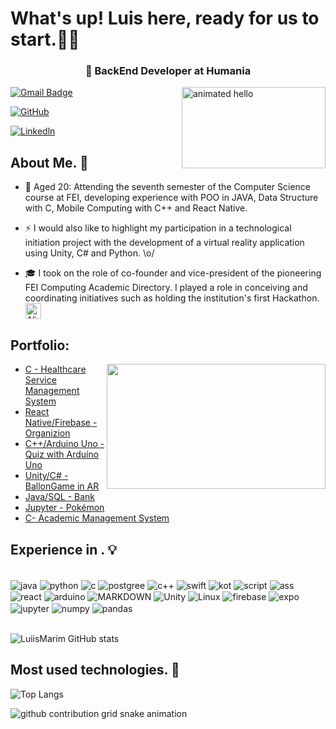 # What's up! Luis here, ready for us to start.👋🏻


  <div align = "middle"> <H3>🔵 BackEnd Developer at Humania  </H3> </div>
  
<img align = "right" src="https://github.com/Anmol-Baranwal/Cool-GIFs-For-GitHub/assets/74038190/9be4d344-6782-461a-b5a6-32a07bf7b34e" width="230" height = "130" alt="animated hello">

[![Gmail Badge](https://img.shields.io/badge/-luisaugustomarim@gmail.com-006bed?style=flat-square&logo=Gmail&logoColor=white&link=mailto:luisaugustomarim@gmail.com)](mailto:luisaugustomarim@gmail.com)

[![GitHub](https://img.shields.io/github/followers/iuricode?label=follow&style=social)](https://github.com/LuiisMarim)

[![Linkedln](https://img.shields.io/badge/LinkedIn-0077B5?style=for-the-badge&logo=linkedin&logoColor=white)](https://www.linkedin.com/in/luis-marim-b13a55316/)


## About Me. 📌
 
  - 💬 Aged 20: Attending the  seventh semester of the Computer Science course at FEI, developing experience with POO in JAVA,
Data Structure with C, Mobile Computing with C++ and React Native.

  - ⚡ I would also like to highlight my participation in a technological initiation project with the development of a virtual reality application using Unity, C# and Python. \o/

  - 🎓 I took on the role of co-founder and vice-president of the pioneering FEI Computing Academic Directory. I played a role in conceiving and coordinating initiatives
such as holding the institution's first Hackathon. <img src="https://raw.githubusercontent.com/Tarikul-Islam-Anik/Animated-Fluent-Emojis/master/Emojis/Smilies/Alien%20Monster.png" alt="Alien Monster" width="25" height="25" />

  ## Portfolio:
  <div>
  <img align = "right" src="https://user-images.githubusercontent.com/74038190/225813708-98b745f2-7d22-48cf-9150-083f1b00d6c9.gif" width="350" height = "200">
  
 - [C - Healthcare Service Management System](https://github.com/LuiisMarim/Sistema-GSS)
 - [React Native/Firebase - Organizion](https://github.com/LuiisMarim/Organizion)
 - [C++/Arduino Uno - Quiz with Arduíno Uno ](https://github.com/LuiisMarim/Quiz-Arduino)
 - [Unity/C# - BallonGame in AR](https://github.com/LuiisMarim/BallonGame)
 - [Java/SQL - Bank ](https://github.com/LuiisMarim/ProjetoLionBank_POO)
 - [Jupyter - Pokémon](https://github.com/LuiisMarim/AnaliseDeDadosPokemon)
 - [C- Academic Management System](https://github.com/LuiisMarim/ProjetoNotas_C)
   
</div>

## Experience in . 💡
<div style="display: inline-block"><br/>
  <img align="center" alt="java" src="https://img.shields.io/badge/Java-ED8B00?style=for-the-badge&logo=openjdk&logoColor=white"/>
  <img align="center" alt="python" src="https://img.shields.io/badge/Python-3776AB?style=for-the-badge&logo=python&logoColor=white"/>
  <img align="center" alt="c" src=	"https://img.shields.io/badge/C-00599C?style=for-the-badge&logo=c&logoColor=white"/>
  <img align="center" alt="postgree" src=	"https://img.shields.io/badge/PostgreSQL-316192?style=for-the-badge&logo=postgresql&logoColor=white"/>
  <img align="center" alt="c++" src=	"https://img.shields.io/badge/C%2B%2B-00599C?style=for-the-badge&logo=c%2B%2B&logoColor=white"/>
  <img align="center" alt="swift" src=	"https://img.shields.io/badge/Swift-F05138.svg?style=for-the-badge&logo=Swift&logoColor=white"/>
  <img align="center" alt="kot" src=	"https://img.shields.io/badge/Kotlin-7F52FF.svg?style=for-the-badge&logo=Kotlin&logoColor=white"/>
  <img align="center" alt="script" src=	"https://img.shields.io/badge/JavaScript-F7DF1E?style=for-the-badge&logo=javascript&logoColor=black"/>
  <img align="center" alt="ass" src=	"https://img.shields.io/badge/assembly%20script-%23000000.svg?style=for-the-badge&logo=assemblyscript&logoColor=white"/>
  <img align="center" alt="react" src=	"https://img.shields.io/badge/React_Native-20232A?style=for-the-badge&logo=react&logoColor=61DAFB"/>
  <img align="center" alt="arduino" src=	"https://img.shields.io/badge/Arduino-00979D?style=for-the-badge&logo=Arduino&logoColor=white"/>
  <img align="center" alt="MARKDOWN" src=	"https://img.shields.io/badge/Markdown-000000?style=for-the-badge&logo=markdown&logoColor=white"/>
  <img align="center" alt="Unity" src=	"https://img.shields.io/badge/Unity-100000?style=for-the-badge&logo=unity&logoColor=white"/>
  <img align="center" alt="Linux" src=	"https://img.shields.io/badge/Linux-FCC624?style=for-the-badge&logo=linux&logoColor=black"/>
  <img align="center" alt="firebase" src=	"https://img.shields.io/badge/firebase-a08021?style=for-the-badge&logo=firebase&logoColor=ffcd34"/>
  <img align="center" alt="expo" src=	"https://img.shields.io/badge/expo-1C1E24?style=for-the-badge&logo=expo&logoColor=#D04A37"/>
  <img align="center" alt="jupyter" src=	"https://img.shields.io/badge/Jupyter-F37626.svg?style=for-the-badge&logo=Jupyter&logoColor=white7"/>
  <img align="center" alt="numpy" src=	"https://img.shields.io/badge/NumPy-013243.svg?style=for-the-badge&logo=NumPy&logoColor=white"/>
  <img align="center" alt="pandas" src=	"https://img.shields.io/badge/pandas-150458.svg?style=for-the-badge&logo=pandas&logoColor=white"/>

 
  
  
</div>
</br>
</br>

![LuiisMarim GitHub stats](https://github-readme-stats.vercel.app/api?username=LuiisMarim&show_icons=true&theme=transparent)



## Most used technologies. 🤖
![Top Langs](https://github-readme-stats.vercel.app/api/top-langs/?username=LuiisMarim&layout=compact&icons=true&theme=transparent)


<picture>
  <source media="(prefers-color-scheme: dark)" srcset="https://raw.githubusercontent.com/Anz0mer/Anz0mer/output/github-contribution-grid-snake-dark.svg">
  <source media="(prefers-color-scheme: light)" srcset="https://raw.githubusercontent.com/Anz0mer/Anz0mer/output/github-contribution-grid-snake.svg">
  <img alt="github contribution grid snake animation" src="https://raw.githubusercontent.com/LuiisMarim/LuiisMarim/output/github-contribution-grid-snake.svg">
</picture>



 
